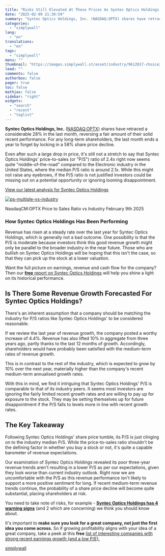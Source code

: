 ```yaml
---
title: "Risks Still Elevated At These Prices As Syntec Optics Holdings, Inc. (NASDAQ:OPTX) Shares Dive 28%"
date: "2025-02-09 21:30:59"
summary: "Syntec Optics Holdings, Inc. (NASDAQ:OPTX) shares have retraced a considerable 28% in the last month, reversing a fair amount of their solid recent performance. For any long-term shareholders, the last month ends a year to forget by locking in a 58% share price decline. Even after such a large drop..."
categories:
  - "simplywall"
lang:
  - "en"
translations:
  - "en"
tags:
  - "simplywall"
menu: ""
thumbnail: "https://images.simplywall.st/asset/industry/9612017-choice2-main-header/1585186662059"
lead: ""
comments: false
authorbox: false
pager: true
toc: false
mathjax: false
sidebar: "right"
widgets:
  - "search"
  - "recent"
  - "taglist"
---
```


**Syntec Optics Holdings, Inc.** ([NASDAQ:OPTX](https://simplywall.st/stocks/us/tech/nasdaq-optx/syntec-optics-holdings)) shares have retraced a considerable 28% in the last month, reversing a fair amount of their solid recent performance. For any long-term shareholders, the last month ends a year to forget by locking in a 58% share price decline.

Even after such a large drop in price, it's still not a stretch to say that Syntec Optics Holdings' price-to-sales (or "P/S") ratio of 2.4x right now seems quite "middle-of-the-road" compared to the Electronic industry in the United States, where the median P/S ratio is around 2.1x. While this might not raise any eyebrows, if the P/S ratio is not justified investors could be missing out on a potential opportunity or ignoring looming disappointment.

 [View our latest analysis for Syntec Optics Holdings](https://simplywall.st/stocks/us/tech/nasdaq-optx/syntec-optics-holdings) 

[![ps-multiple-vs-industry](https://images.simplywall.st/asset/chart/222788340-ps-multiple-vs-industry-1-dark/1739105988768)](https://simplywall.st/stocks/us/tech/nasdaq-optx/syntec-optics-holdings)

NasdaqCM:OPTX Price to Sales Ratio vs Industry February 9th 2025

### How Syntec Optics Holdings Has Been Performing

Revenue has risen at a steady rate over the last year for Syntec Optics Holdings, which is generally not a bad outcome. One possibility is that the P/S is moderate because investors think this good revenue growth might only be parallel to the broader industry in the near future. Those who are bullish on Syntec Optics Holdings will be hoping that this isn't the case, so that they can pick up the stock at a lower valuation.

Want the full picture on earnings, revenue and cash flow for the company? Then our [**free** report on Syntec Optics Holdings](https://simplywall.st/stocks/us/tech/nasdaq-optx/syntec-optics-holdings/past) will help you shine a light on its historical performance.

Is There Some Revenue Growth Forecasted For Syntec Optics Holdings?
-------------------------------------------------------------------

There's an inherent assumption that a company should be matching the industry for P/S ratios like Syntec Optics Holdings' to be considered reasonable.

If we review the last year of revenue growth, the company posted a worthy increase of 4.4%. Revenue has also lifted 10% in aggregate from three years ago, partly thanks to the last 12 months of growth. Accordingly, shareholders would have probably been satisfied with the medium-term rates of revenue growth.

This is in contrast to the rest of the industry, which is expected to grow by 10% over the next year, materially higher than the company's recent medium-term annualised growth rates.

With this in mind, we find it intriguing that Syntec Optics Holdings' P/S is comparable to that of its industry peers. It seems most investors are ignoring the fairly limited recent growth rates and are willing to pay up for exposure to the stock. They may be setting themselves up for future disappointment if the P/S falls to levels more in line with recent growth rates.

The Key Takeaway
----------------

Following Syntec Optics Holdings' share price tumble, its P/S is just clinging on to the industry median P/S. While the price-to-sales ratio shouldn't be the defining factor in whether you buy a stock or not, it's quite a capable barometer of revenue expectations.

Our examination of Syntec Optics Holdings revealed its poor three-year revenue trends aren't resulting in a lower P/S as per our expectations, given they look worse than current industry outlook. Right now we are uncomfortable with the P/S as this revenue performance isn't likely to support a more positive sentiment for long. If recent medium-term revenue trends continue, the probability of a share price decline will become quite substantial, placing shareholders at risk.

You need to take note of risks, for example - [**Syntec Optics Holdings has 4 warning signs**](https://simplywall.st/stocks/us/tech/nasdaq-optx/syntec-optics-holdings)  (and 2 which are concerning) we think you should know about.

It's important to **make sure you look for a great company, not just the first idea you come across.** So if growing profitability aligns with your idea of a great company, take a peek at this **free** [list of interesting companies with strong recent earnings growth (and a low P/E).](https://simplywall.st/discover/investing-ideas/16455/strong-past-earnings-growth-p-e-ratio-below-20)

[simplywall](https://simplywall.st/stocks/us/tech/nasdaq-optx/syntec-optics-holdings/news/risks-still-elevated-at-these-prices-as-syntec-optics-holdin)
